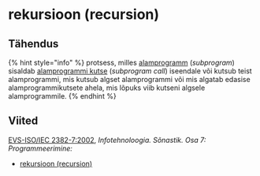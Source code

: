 # rekursioon \(recursion\)

## Tähendus

{% hint style="info" %}
protsess, milles [alamprogramm](alamprogramm-subprogram.md) \(_subprogram_\) sisaldab [alamprogrammi kutse](alamprogrammi-kutse-subprogramm-call.md) \(_subprogram call_\) iseendale või kutsub teist alamprogrammi, mis kutsub algset alamprogrammi või mis algatab edasise alamprogrammikutsete ahela, mis lõpuks viib kutseni algsele alamprogrammile.
{% endhint %}

## Viited

[EVS-ISO/IEC 2382-7:2002](https://www.evs.ee/et/evs-iso-iec-2382-7-2002), _Infotehnoloogia. Sõnastik. Osa 7: Programmeerimine:_

* [rekursioon \(recursion\)](http://www.eki.ee/dict/its/index.cgi?Q=D0C10733-6C03-1014-88DC-FC5F0DBED45A&F=GUID&C01=1&C02=0&C10=1)

